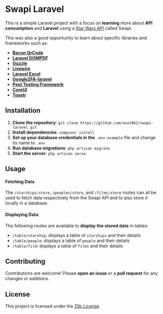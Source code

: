 <h1>Swapi Laravel</h1>

<p>This is a simple Laravel project with a focus on <strong>learning</strong> more about <strong> API consumption</strong> and <strong>Laravel</strong> using a <a href="https://swapi.dev/">Star Wars API</a> called Swapi.</p>
<p>This was also a good opportunity to learn about specific libraries and frameworks such as:</p>
<ul>
    <li><a href="https://github.com/Bacon/BaconQrCode"><strong>Bacon QrCode</strong></a></li>
    <li><a href="https://github.com/barryvdh/laravel-dompdf"><strong>Laravel DOMPDF</strong></a></li>
    <li><a href="https://github.com/guzzle/guzzle"><strong>Guzzle</strong></a></li>
    <li><a href="https://github.com/livewire/livewire"><strong>Livewire</strong></a></li>
    <li><a href="https://github.com/SpartnerNL/Laravel-Excel"><strong>Laravel Excel</strong></a></li>
    <li><a href="https://github.com/antonioribeiro/google2fa-php"><strong>Google2FA-laravel</strong></a></li>
    <li><a href="https://github.com/pestphp/pest"><strong>Pest Testing Framework</strong></a></li>
    <li><a href="https://github.com/coreui/coreui-free-bootstrap-admin-template"><strong>CoreUI</strong></a></li>
    <li><a href="https://github.com/yoeunes/toastr"><strong>Toastr</strong></a></li>
</ul>


<h2>Installation</h2>

<ol>
    <li><strong>Clone the repository</strong>: <code>git clone https://github.com/noa1961/swapi-laravel.git</code></li>
    <li><strong>Install dependencies</strong>: <code>composer install</code></li>
    <li><strong>Set up your database credentials in the</strong> <code>.env.example</code> file and change its name to <code>.env</code></li>
    <li><strong>Run database migrations</strong>: <code>php artisan migrate</code></li>
    <li><strong>Start the server</strong>: <code>php artisan serve</code></li>
</ol>


<h2>Usage</h2>

<h4>Fetching Data</h4>

<p>The <code>/starships/store</code>, <code>/peoples/store</code>, and <code>/films/store</code> routes can all be used to fetch data respectively from the Swapi API and to also store it locally in a database.</p>

<h4>Displaying Data</h4>

<p>The following routes are available to <strong>display the stored data</strong> in tables:</p>

<ul>
    <li><code>/table/starship</code>: displays a table of <code>starships</code> and their details</li>
    <li><code>/table/people</code>: displays a table of <code>people</code> and their details</li>
    <li><code>/table/film</code>: displays a table of <code>films</code> and their details</li>
</ul>


<h2> Contributing </h2>
<p>Contributions are welcome! Please <strong>open an issue</strong> or a <strong>pull request</strong> for any changes or additions.</p>


<h2>License</h2>

<p>This project is licensed under the <a href="https://github.com/noa1961/swapi-laravel/blob/main/LICENSE">Zlib License</a>.</p>
